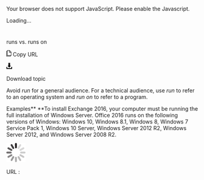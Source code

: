 Your browser does not support JavaScript. Please enable the Javascript.

Loading...

# 

runs vs. runs on

![Copy URL](runs-vs-runs-on_files/Copy.png)
Copy URL

![Download](runs-vs-runs-on_files/Download.png)

Download topic

Avoid *run* for a general audience. For a technical audience, use *run* to refer to an operating system and *run on* to refer to a program. 

Examples**
**To install Exchange 2016, your computer must be running the full installation of Windows Server.
Office 2016 runs on the following versions of Windows: Windows
10, Windows 8.1, Windows 8, Windows 7 Service Pack 1, Windows 10
Server, Windows Server 2012 R2, Windows Server 2012, and Windows Server
2008 R2.

![In progress](runs-vs-runs-on_files/activity-large.gif)

URL :

